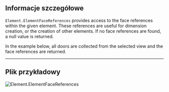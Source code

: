 ## Informacje szczegółowe
`Element.ElementFaceReferences` provides access to the face references within the given element. These references are useful for dimension creation, or the creation of other elements. If no face references are found, a null value is returned.

In the example below, all doors are collected from the selected view and the face references are returned.
___
## Plik przykładowy

![Element.ElementFaceReferences](./Revit.Elements.Element.ElementFaceReferences_img.jpg)

